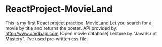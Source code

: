 # ReactProject-MovieLand

This is my first React project practice.
MovieLand Let you search for a movie by title and returns the poster.
API provided by: http://www.omdbapi.com (Open movie database)
Lecture by "JavaScript Mastery".
I've used pre-written css file.
